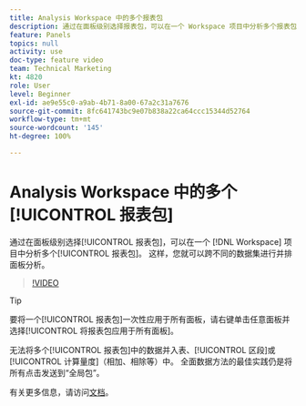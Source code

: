 ```yaml
---
title: Analysis Workspace 中的多个报表包
description: 通过在面板级别选择报表包，可以在一个 Workspace 项目中分析多个报表包。 这样，您就可以跨不同的数据集进行并排面板分析。
feature: Panels
topics: null
activity: use
doc-type: feature video
team: Technical Marketing
kt: 4820
role: User
level: Beginner
exl-id: ae9e55c0-a9ab-4b71-8a00-67a2c31a7676
source-git-commit: 8fc641743bc9e07b838a22ca64ccc15344d52764
workflow-type: tm+mt
source-wordcount: '145'
ht-degree: 100%

---
```


# Analysis Workspace 中的多个[!UICONTROL 报表包]

通过在面板级别选择[!UICONTROL 报表包]，可以在一个 [!DNL Workspace] 项目中分析多个[!UICONTROL 报表包]。 这样，您就可以跨不同的数据集进行并排面板分析。

>[!VIDEO](https://video.tv.adobe.com/v/32843/?quality=12&learn=on)

>[!TIP]
>
> 要将一个[!UICONTROL 报表包]一次性应用于所有面板，请右键单击任意面板并选择[!UICONTROL 将报表包应用于所有面板]。

无法将多个[!UICONTROL 报表包]中的数据并入表、[!UICONTROL 区段]或[!UICONTROL 计算量度]（相加、相除等）中。 全面数据方法的最佳实践仍是将所有点击发送到“全局包”。

有关更多信息，请访问[文档](https://experienceleague.adobe.com/docs/analytics/analyze/analysis-workspace/build-workspace-project/multiple-report-suites.html)。
